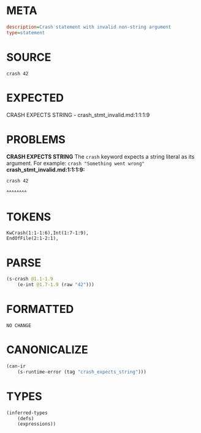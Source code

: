 # META
~~~ini
description=Crash statement with invalid non-string argument
type=statement
~~~
# SOURCE
~~~roc
crash 42
~~~
# EXPECTED
CRASH EXPECTS STRING - crash_stmt_invalid.md:1:1:1:9
# PROBLEMS
**CRASH EXPECTS STRING**
The `crash` keyword expects a string literal as its argument.
For example: `crash "Something went wrong"`
**crash_stmt_invalid.md:1:1:1:9:**
```roc
crash 42
```
^^^^^^^^


# TOKENS
~~~zig
KwCrash(1:1-1:6),Int(1:7-1:9),
EndOfFile(2:1-2:1),
~~~
# PARSE
~~~clojure
(s-crash @1.1-1.9
	(e-int @1.7-1.9 (raw "42")))
~~~
# FORMATTED
~~~roc
NO CHANGE
~~~
# CANONICALIZE
~~~clojure
(can-ir
	(s-runtime-error (tag "crash_expects_string")))
~~~
# TYPES
~~~clojure
(inferred-types
	(defs)
	(expressions))
~~~
